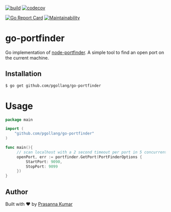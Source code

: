 [![build](https://github.com/pgollangi/go-portfinder/actions/workflows/build.yml/badge.svg)](https://github.com/pgollangi/go-portfinder/actions/workflows/build.yml)
[![codecov](https://codecov.io/gh/pgollangi/go-portfinder/branch/main/graph/badge.svg?token=MI1VM2O6AU)](https://codecov.io/gh/pgollangi/go-portfinder)

[![Go Report Card](https://goreportcard.com/badge/github.com/pgollangi/fastget)](https://goreportcard.com/report/github.com/pgollangi/fastget)
[![Maintainability](https://api.codeclimate.com/v1/badges/032b766c28546267c545/maintainability)](https://codeclimate.com/github/pgollangi/go-portfinder/maintainability)
# go-portfinder
Go implementation of [node-portfinder](https://www.npmjs.com/package/portfinder). A simple tool to find an open port on the current machine.

Installation
--------------

```bash
$ go get github.com/pgollang/go-portfinder
```
# Usage

```go
package main

import (
	"github.com/pgollang/go-portfinder"
)

func main(){
     // scan localhost with a 2 second timeout per port in 5 concurrent threads
     openPort, err := portfinder.GetPort(PortFinderOptions {
         StartPort: 9090,
         StopPort: 9099
     })
}


```
## Author
Built with ❤ by [Prasanna Kumar](https://pgollangi.com/tabs/about/)